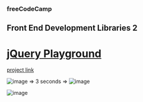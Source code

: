 ### freeCodeCamp

## Front End Development Libraries 2

# [jQuery Playground](https://github.com/UniBreakfast/free-code-camp-front-end-libraries-2-jquery-playground)

[project link](https://www.freecodecamp.org/learn/front-end-development-libraries/bootstrap/create-a-bootstrap-headline)

![image](https://github.com/user-attachments/assets/1028ca2c-96e9-4d64-a44f-f42955a63404) ⇒ 3 seconds ⇒ ![image](https://github.com/user-attachments/assets/e8498166-48f2-4f49-a078-8e06cb620537)

![image](https://github.com/user-attachments/assets/f2f71851-0c7a-4dbe-9455-3eb1b2e6a8b4)
